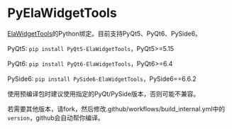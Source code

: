 # PyElaWidgetTools

[ElaWidgetTools](https://github.com/Liniyous/ElaWidgetTools)的Python绑定。目前支持PyQt5、PyQt6、PySide6。

PyQt5: `pip install PyQt5-ElaWidgetTools`，PyQt5>=5.15

PyQt6: `pip install PyQt6-ElaWidgetTools`，PyQt6>=6.4

PySide6: `pip install PySide6-ElaWidgetTools`，PySide6==6.6.2

使用预编译包时建议使用指定的PyQt/PySide版本，否则可能不兼容。

若需要其他版本，请fork，然后修改.github/workflows/build_internal.yml中的`version`，github会自动帮你编译。


